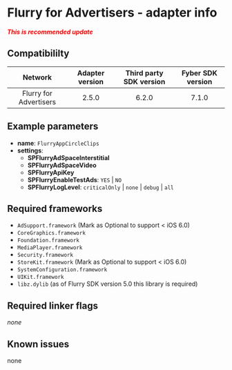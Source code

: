 # Flurry for Advertisers - adapter info

***<font color='red'>This is recommended update</font>***

## Compatibililty

| Network | Adapter version | Third party SDK version | Fyber SDK version |
|:----------:|:-------------:|:-----------------------:|:------------:|
| Flurry for Advertisers | 2.5.0 | 6.2.0  | 7.1.0 |

## Example parameters

* **name**: `FlurryAppCircleClips`
* **settings**:
	* **SPFlurryAdSpaceInterstitial**
	* **SPFlurryAdSpaceVideo**
	* **SPFlurryApiKey**
	* **SPFlurryEnableTestAds**: `YES` | `NO`
	* **SPFlurryLogLevel**: `criticalOnly` | `none` | `debug` | `all`
	
## Required frameworks

* `AdSupport.framework` (Mark as Optional to support < iOS 6.0)
* `CoreGraphics.framework`
* `Foundation.framework`
* `MediaPlayer.framework`
* `Security.framework`
* `StoreKit.framework` (Mark as Optional to support < iOS 6.0)
* `SystemConfiguration.framework`
* `UIKit.framework`
* `libz.dylib` (as of Flurry SDK version 5.0 this library is required)

## Required linker flags

_none_

## Known issues
none